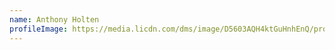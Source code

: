 ```yaml
---
name: Anthony Holten
profileImage: https://media.licdn.com/dms/image/D5603AQH4ktGuHnhEnQ/profile-displayphoto-shrink_800_800/0/1695770080815?e=1716422400&v=beta&t=NWsFMWcE6oL1y2baMR6nIKhnNcHW-Zd82Km2NyAdlVE
---
```

